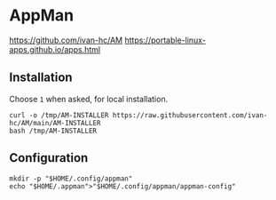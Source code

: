 # AppMan

https://github.com/ivan-hc/AM
https://portable-linux-apps.github.io/apps.html

## Installation

Choose `1` when asked, for local installation.

```shell:terminal
curl -o /tmp/AM-INSTALLER https://raw.githubusercontent.com/ivan-hc/AM/main/AM-INSTALLER
bash /tmp/AM-INSTALLER
```

## Configuration

```shell:terminal
mkdir -p "$HOME/.config/appman"
echo "$HOME/.appman">"$HOME/.config/appman/appman-config"
```
